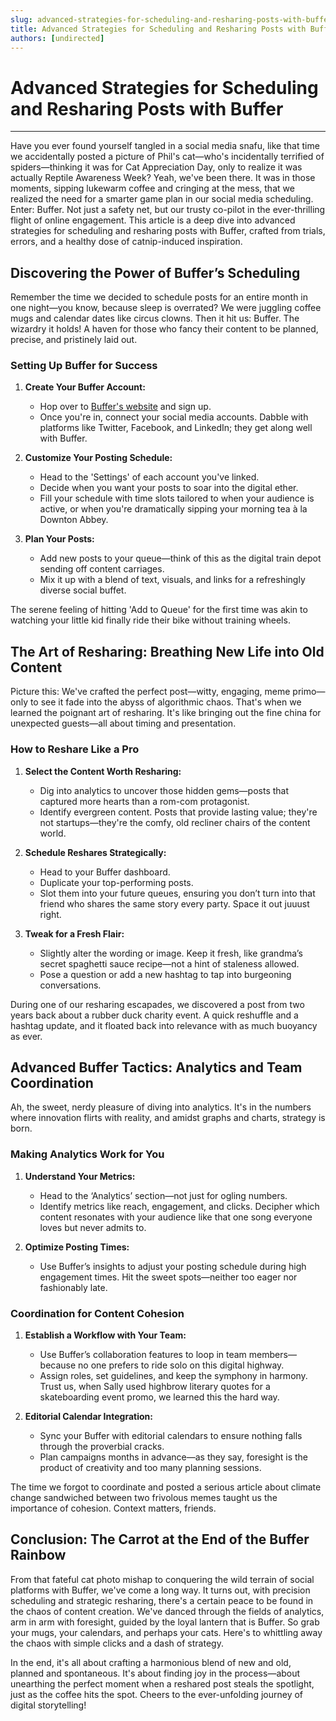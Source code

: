 ```yaml
---
slug: advanced-strategies-for-scheduling-and-resharing-posts-with-buffer
title: Advanced Strategies for Scheduling and Resharing Posts with Buffer
authors: [undirected]
---
```



# Advanced Strategies for Scheduling and Resharing Posts with Buffer

---

Have you ever found yourself tangled in a social media snafu, like that time we accidentally posted a picture of Phil's cat—who's incidentally terrified of spiders—thinking it was for Cat Appreciation Day, only to realize it was actually Reptile Awareness Week? Yeah, we've been there. It was in those moments, sipping lukewarm coffee and cringing at the mess, that we realized the need for a smarter game plan in our social media scheduling. Enter: Buffer. Not just a safety net, but our trusty co-pilot in the ever-thrilling flight of online engagement. This article is a deep dive into advanced strategies for scheduling and resharing posts with Buffer, crafted from trials, errors, and a healthy dose of catnip-induced inspiration.

## Discovering the Power of Buffer’s Scheduling

Remember the time we decided to schedule posts for an entire month in one night—you know, because sleep is overrated? We were juggling coffee mugs and calendar dates like circus clowns. Then it hit us: Buffer. The wizardry it holds! A haven for those who fancy their content to be planned, precise, and pristinely laid out.

### Setting Up Buffer for Success

1. **Create Your Buffer Account:**
   - Hop over to [Buffer's website](https://buffer.com) and sign up.
   - Once you're in, connect your social media accounts. Dabble with platforms like Twitter, Facebook, and LinkedIn; they get along well with Buffer.

2. **Customize Your Posting Schedule:**
   - Head to the 'Settings' of each account you've linked.
   - Decide when you want your posts to soar into the digital ether.
   - Fill your schedule with time slots tailored to when your audience is active, or when you're dramatically sipping your morning tea à la Downton Abbey.

3. **Plan Your Posts:**
   - Add new posts to your queue—think of this as the digital train depot sending off content carriages.
   - Mix it up with a blend of text, visuals, and links for a refreshingly diverse social buffet.

The serene feeling of hitting 'Add to Queue' for the first time was akin to watching your little kid finally ride their bike without training wheels.

## The Art of Resharing: Breathing New Life into Old Content

Picture this: We've crafted the perfect post—witty, engaging, meme primo—only to see it fade into the abyss of algorithmic chaos. That's when we learned the poignant art of resharing. It's like bringing out the fine china for unexpected guests—all about timing and presentation.

### How to Reshare Like a Pro

1. **Select the Content Worth Resharing:**
   - Dig into analytics to uncover those hidden gems—posts that captured more hearts than a rom-com protagonist.
   - Identify evergreen content. Posts that provide lasting value; they're not startups—they're the comfy, old recliner chairs of the content world.

2. **Schedule Reshares Strategically:**
   - Head to your Buffer dashboard.
   - Duplicate your top-performing posts.
   - Slot them into your future queues, ensuring you don’t turn into that friend who shares the same story every party. Space it out juuust right.

3. **Tweak for a Fresh Flair:**
   - Slightly alter the wording or image. Keep it fresh, like grandma’s secret spaghetti sauce recipe—not a hint of staleness allowed.
   - Pose a question or add a new hashtag to tap into burgeoning conversations.

During one of our resharing escapades, we discovered a post from two years back about a rubber duck charity event. A quick reshuffle and a hashtag update, and it floated back into relevance with as much buoyancy as ever.

## Advanced Buffer Tactics: Analytics and Team Coordination

Ah, the sweet, nerdy pleasure of diving into analytics. It's in the numbers where innovation flirts with reality, and amidst graphs and charts, strategy is born.

### Making Analytics Work for You

1. **Understand Your Metrics:**
   - Head to the ‘Analytics’ section—not just for ogling numbers.
   - Identify metrics like reach, engagement, and clicks. Decipher which content resonates with your audience like that one song everyone loves but never admits to.

2. **Optimize Posting Times:**
   - Use Buffer’s insights to adjust your posting schedule during high engagement times. Hit the sweet spots—neither too eager nor fashionably late.

### Coordination for Content Cohesion

1. **Establish a Workflow with Your Team:**
   - Use Buffer’s collaboration features to loop in team members—because no one prefers to ride solo on this digital highway.
   - Assign roles, set guidelines, and keep the symphony in harmony. Trust us, when Sally used highbrow literary quotes for a skateboarding event promo, we learned this the hard way.

2. **Editorial Calendar Integration:**
   - Sync your Buffer with editorial calendars to ensure nothing falls through the proverbial cracks.
   - Plan campaigns months in advance—as they say, foresight is the product of creativity and too many planning sessions.

The time we forgot to coordinate and posted a serious article about climate change sandwiched between two frivolous memes taught us the importance of cohesion. Context matters, friends.

## Conclusion: The Carrot at the End of the Buffer Rainbow

From that fateful cat photo mishap to conquering the wild terrain of social platforms with Buffer, we've come a long way. It turns out, with precision scheduling and strategic resharing, there's a certain peace to be found in the chaos of content creation. We've danced through the fields of analytics, arm in arm with foresight, guided by the loyal lantern that is Buffer. So grab your mugs, your calendars, and perhaps your cats. Here's to whittling away the chaos with simple clicks and a dash of strategy.

In the end, it's all about crafting a harmonious blend of new and old, planned and spontaneous. It's about finding joy in the process—about unearthing the perfect moment when a reshared post steals the spotlight, just as the coffee hits the spot. Cheers to the ever-unfolding journey of digital storytelling!